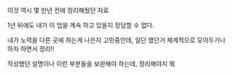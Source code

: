 이것 역시 몇 만년 전에 정리해뒀던 자료<br/>

1년 뒤에도 내가 이 업을 계속 하고 있을지 장담할 수 없다.<br/>

내가 노력을 다른 곳에 하는게 나은지 고민중인데, 일단 했던거 체계적으로 모아두기나 하자 하면서 정리!!<br/>

작성했던 설명이나 이런 부분들을 보완해야 하는데, 정리해야지 뭐<br/>

<br/>



